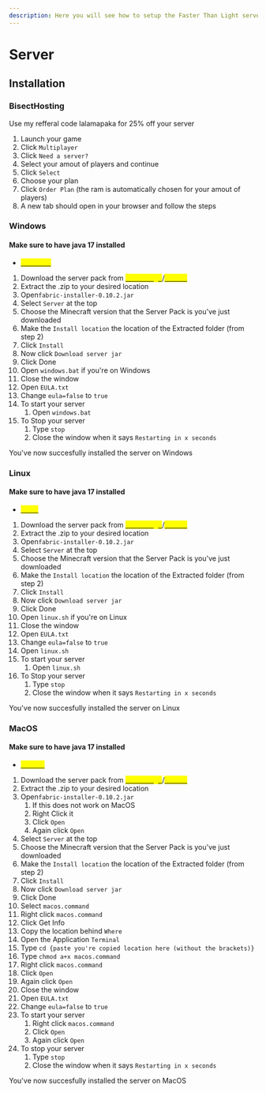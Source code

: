 ```yaml
---
description: Here you will see how to setup the Faster Than Light server pack
---
```


# Server

## Installation

### BisectHosting

Use my refferal code lalamapaka for 25% off your server

1. Launch your game
2. Click `Multiplayer`
3. Click `Need a server?`&#x20;
4. Select your amout of players and continue
5. Click `Select`
6. Choose your plan
7. Click `Order Plan` (the ram is automatically chosen for your amout of players)
8. A new tab should open in your browser and follow the steps

### Windows

#### Make sure to have java 17 installed

* [<mark style="color:yellow;">Windows</mark>](https://phoenixnap.com/kb/install-java-windows)<mark style="color:yellow;"></mark>

1. Download the server pack from [<mark style="color:yellow;">Curseforge</mark>](https://www.curseforge.com/minecraft/modpacks/faster-than-light/files)/[<mark style="color:yellow;">GitHub</mark>](https://github.com/lalamapaka/Faster-than-light/releases) <mark style="color:yellow;"></mark>&#x20;
2. Extract the .zip to your desired location
3. Open`fabric-installer-0.10.2.jar`
4. Select `Server` at the top
5. Choose the Minecraft version that the Server Pack is you've just downloaded
6. Make the `Install location` the location of the Extracted folder (from step 2)
7. Click `Install`
8. Now click `Download server jar`
9. Click Done
10. Open `windows.bat` if you're on Windows
11. Close the window
12. Open `EULA.txt`
13. Change `eula=false` to `true`
14. To start your server
    1. Open `windows.bat`
15. To Stop your server
    1. Type `stop`
    2. Close the window when it says `Restarting in x seconds`

You've now succesfully installed the server on Windows

### Linux

#### Make sure to have java 17 installed

* [<mark style="color:yellow;">Linux</mark>](https://www.guru99.com/how-to-install-java-on-ubuntu.html)<mark style="color:yellow;"></mark>

1. Download the server pack from [<mark style="color:yellow;">Curseforge</mark>](https://www.curseforge.com/minecraft/modpacks/faster-than-light/files)/[<mark style="color:yellow;">GitHub</mark>](https://github.com/lalamapaka/Faster-than-light/releases) <mark style="color:yellow;"></mark>&#x20;
2. Extract the .zip to your desired location
3. Open`fabric-installer-0.10.2.jar`
4. Select `Server` at the top
5. Choose the Minecraft version that the Server Pack is you've just downloaded
6. Make the `Install location` the location of the Extracted folder (from step 2)
7. Click `Install`
8. Now click `Download server jar`
9. Click Done
10. Open `linux.sh` if you're on Linux
11. Close the window
12. Open `EULA.txt`
13. Change `eula=false` to `true`
14. Open `linux.sh`
15. To start your server
    1. Open `linux.sh`
16. To Stop your server
    1. Type `stop`
    2. Close the window when it says `Restarting in x seconds`

You've now succesfully installed the server on Linux

### MacOS



#### Make sure to have java 17 installed

* [<mark style="color:yellow;">MacOS</mark>](https://java.tutorials24x7.com/blog/how-to-install-java-17-on-mac)<mark style="color:yellow;"></mark>

1. Download the server pack from [<mark style="color:yellow;">Curseforge</mark>](https://www.curseforge.com/minecraft/modpacks/faster-than-light/files)/[<mark style="color:yellow;">GitHub</mark>](https://github.com/lalamapaka/Faster-than-light/releases) <mark style="color:yellow;"></mark>&#x20;
2. Extract the .zip to your desired location
3. Open`fabric-installer-0.10.2.jar`
   1. If this does not work on MacOS
   2. Right Click it
   3. Click `Open`
   4. Again click `Open`
4. Select `Server` at the top
5. Choose the Minecraft version that the Server Pack is you've just downloaded
6. Make the `Install location` the location of the Extracted folder (from step 2)
7. Click `Install`
8. Now click `Download server jar`
9. Click Done
10. Select `macos.command`
11. Right click `macos.command`
12. Click Get Info
13. Copy the location behind `Where`
14. Open the Application `Terminal`
15. Type `cd {paste you're copied location here (without the brackets)}`
16. Type `chmod a+x macos.command`
17. Right click `macos.command`
18. Click `Open`
19. Again click `Open`
20. Close the window
21. Open `EULA.txt`
22. Change `eula=false` to `true`
23. To start your server
    1. Right click `macos.command`
    2. Click `Open`
    3. Again click `Open`
24. To stop your server
    1. Type `stop`
    2. Close the window when it says `Restarting in x seconds`

You've now succesfully installed the server on MacOS

